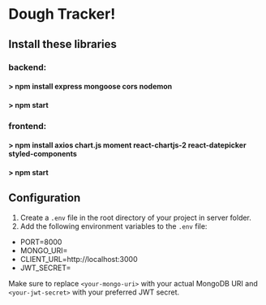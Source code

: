 # Dough Tracker!

## Install these libraries
### backend: 
#### > npm install express mongoose cors nodemon
#### > npm start

### frontend: 
#### > npm install axios chart.js moment react-chartjs-2 react-datepicker styled-components
#### > npm start

## Configuration
1. Create a `.env` file in the root directory of your project in server folder.
2. Add the following environment variables to the `.env` file:

- PORT=8000
- MONGO_URI=<your-mongo-uri>
- CLIENT_URL=http://localhost:3000
- JWT_SECRET=<your-jwt-secret>

Make sure to replace `<your-mongo-uri>` with your actual MongoDB URI and `<your-jwt-secret>` with your preferred JWT secret.
